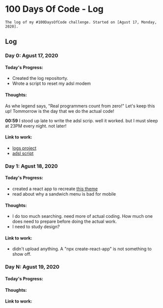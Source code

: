# 100 Days Of Code - Log

	The log of my #100DaysOfCode challenge. Started on [Agust 17, Monday, 2020].

## Log

### Day 0: Agust 17, 2020 

#### Today's Progress: 

- Created the log repositorty.
- Wrote a script to reset my adsl modem

#### Thoughts: 

As whe legend says, "Real programmers count from zero!" 
Let's keep this up! Tommorrow is the day that we do the actual code!

**00:59** I stood up late to write the adsl scrip. well it worked. but I must sleep at 23PM every night. not later! 


#### Link to work:

- [logs project](https://github.com/AriaMoradi/logs/)
- [adsl script](https://gitlab.com/AriaMoradi/dotfiles/-/blob/b8ff19fc5f697d8fed860619c1e7f8fa6dbc927c/scripts/adsl-reset)
 


### Day 1: Agust 18, 2020

#### Today's Progress: 
- created a react app to recreate [this theme](https://www.free-css.com/assets/files/free-css-templates/preview/page196/conquer/)
- read about why a sandwich menu is bad for mobile


#### Thoughts:
- I do too much searching. need more of actual coding. How much one does need to prepare before doing the actual work.
- I need to study design?

#### Link to work:
 - didn't upload anything. A "npx create-react-app" is not something to show off.


### Day N: Agust 19, 2020

#### Today's Progress:

#### Thoughts:

#### Link to work:
 
